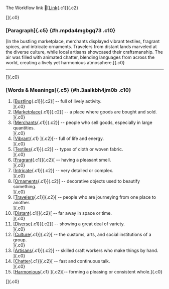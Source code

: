 The Workflow link
👏[[Link](https://www.google.com/url?q=http://www.google.com&sa=D&source=editors&ust=1760041143310032&usg=AOvVaw3Qo5NDxe1T4ZbdcvXeHqar){.c1}]{.c2}

[]{.c0}

### [Paragraph]{.c5} {#h.mpda4mgbgq73 .c10}

[In the bustling marketplace, merchants displayed vibrant textiles,
fragrant spices, and intricate ornaments. Travelers from distant lands
marveled at the diverse culture, while local artisans showcased their
craftsmanship. The air was filled with animated chatter, blending
languages from across the world, creating a lively yet harmonious
atmosphere.]{.c0}

------------------------------------------------------------------------

[]{.c0}

### [Words & Meanings]{.c5} {#h.3aalkbh4jm0b .c10}

1.  [[Bustling](https://www.google.com/url?q=http://www.google.com&sa=D&source=editors&ust=1760041143311363&usg=AOvVaw1qyoOg1_8oLFUDSrRVpuiY){.c1}]{.c2}[ --
    full of lively activity.\
    ]{.c0}
2.  [[Marketplace](https://www.google.com/url?q=http://www.google.com&sa=D&source=editors&ust=1760041143311696&usg=AOvVaw2x_EPRKEMd5Crpe8zGZ69H){.c1}]{.c2}[ --
    a place where goods are bought and sold.\
    ]{.c0}
3.  [[Merchants](https://www.google.com/url?q=http://www.google.com&sa=D&source=editors&ust=1760041143312040&usg=AOvVaw34hV2CQ23SJLDqQSxi4eVl){.c1}]{.c2}[ --
    people who sell goods, especially in large quantities.\
    ]{.c0}
4.  [[Vibrant](https://www.google.com/url?q=http://www.google.com&sa=D&source=editors&ust=1760041143312356&usg=AOvVaw3sV-5Gf69eRV7Vo3shAPsL){.c1}
    ]{.c2}[-- full of life and energy.\
    ]{.c0}
5.  [[Textiles](https://www.google.com/url?q=http://www.google.com&sa=D&source=editors&ust=1760041143312658&usg=AOvVaw0szg5aL0uKcPjwfkeWS2i4){.c1}]{.c2}[ --
    types of cloth or woven fabric.\
    ]{.c0}
6.  [[Fragrant](https://www.google.com/url?q=http://www.google.com&sa=D&source=editors&ust=1760041143312961&usg=AOvVaw0bqOQUThdor5T93mheMMYZ){.c1}]{.c2}[ --
    having a pleasant smell.\
    ]{.c0}
7.  [[Intricate](https://www.google.com/url?q=http://www.google.com&sa=D&source=editors&ust=1760041143313229&usg=AOvVaw3iMk12ieEMyH48OnKYjTBA){.c1}]{.c2}[ --
    very detailed or complex.\
    ]{.c0}
8.  [[Ornaments](https://www.google.com/url?q=http://www.google.com&sa=D&source=editors&ust=1760041143313506&usg=AOvVaw1Orgbn_rRMs9QJ56va1Um2){.c1}]{.c2}[ --
    decorative objects used to beautify something.\
    ]{.c0}
9.  [[Travelers](https://www.google.com/url?q=http://www.google.com&sa=D&source=editors&ust=1760041143313781&usg=AOvVaw1LPfqKqW5Xs1uRFdNoQ83H){.c1}]{.c2}[ --
    people who are journeying from one place to another.\
    ]{.c0}
10. [[Distant](https://www.google.com/url?q=http://www.google.com&sa=D&source=editors&ust=1760041143314088&usg=AOvVaw3R5LNAMdpMFRvwT12lhyVr){.c1}]{.c2}[ --
    far away in space or time.\
    ]{.c0}
11. [[Diverse](https://www.google.com/url?q=http://www.google.com&sa=D&source=editors&ust=1760041143314344&usg=AOvVaw0cByonKqsSbDSMBgnQubTh){.c1}]{.c2}[ --
    showing a great deal of variety.\
    ]{.c0}
12. [[Culture](https://www.google.com/url?q=http://www.google.com&sa=D&source=editors&ust=1760041143314603&usg=AOvVaw2gKB6j_KlHyO9pv0ogXS9n){.c1}]{.c2}[ --
    the customs, arts, and social institutions of a group.\
    ]{.c0}
13. [[Artisans](https://www.google.com/url?q=http://www.google.com&sa=D&source=editors&ust=1760041143314882&usg=AOvVaw3HF7Lc_9TEAv8OO_SLEaMm){.c1}]{.c2}[ --
    skilled craft workers who make things by hand.\
    ]{.c0}
14. [[Chatter](https://www.google.com/url?q=http://www.google.com&sa=D&source=editors&ust=1760041143315135&usg=AOvVaw365I-9dnJBL_k4bhke-nbR){.c1}]{.c2}[ --
    fast and continuous talk.\
    ]{.c0}
15. [[Harmonious](https://www.google.com/url?q=http://www.google.com&sa=D&source=editors&ust=1760041143315377&usg=AOvVaw3IAWW25J14wxmeaKpggHjm){.c1}
    ]{.c2}[-- forming a pleasing or consistent whole.]{.c0}

[]{.c0}
